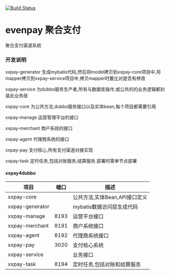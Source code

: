 [![Build Status](https://travis-ci.com/haodiaodemingzi/evenpay.svg?token=pbFzAatno6aX98hubsem&branch=master)](https://travis-ci.com/haodiaodemingzi/evenpay)

# evenpay 聚合支付
聚合支付渠道系统

### 开发说明

xxpay-generator 生成mybatis代码,然后将model拷贝到xxpay-core项目中,将mapper拷贝到xxpay-service项目中,拷贝mapper时要比对是否有修改

xxpay-service 为dubbo服务生产者,所有与数据库操作,或公共的的业务逻辑都封装此业务层

xxpay-core 为公共方法,dubbo服务接口以及实体bean,每个项目都需要引用

xxpay-manage 运营管理平台的接口

xxpay-merchant 商户系统的接口

xxpay-agent 代理商系统的接口

xxpay-pay 支付核心,所有支付渠道对接实现

xxpay-task 定时任务,包括对账服务,结算服务.部署时需单节点部署

#### xxpay4dubbo
| 项目  | 端口 | 描述
|---|---|---
|xxpay-core |  | 公共方法,实体Bean,API接口定义
|xxpay-generator |  | mybatis数据访问层生成代码
|xxpay-manage | 8193 | 运营平台接口
|xxpay-merchant | 8191 | 商户系统接口
|xxpay-agent | 8192 | 代理商系统接口
|xxpay-pay | 3020 | 支付核心系统
|xxpay-service |  | 业务接口
|xxpay-task | 8194 | 定时任务,包括对账和结算服务